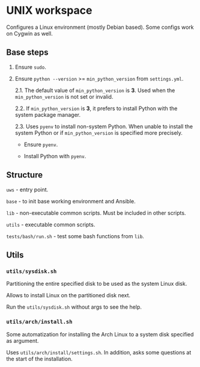 # UNIX workspace

Configures a Linux environment (mostly Debian based). Some configs work on
Cygwin as well.

## Base steps

1. Ensure `sudo`.

2. Ensure `python --version` >= `min_python_version` from `settings.yml`.

    2.1. The default value of `min_python_version` is **3**. Used when the
    `min_python_version` is not set or invalid.

    2.2. If `min_python_version` is **3**, it prefers to install Python with
    the system package manager.

    2.3. Uses `pyenv` to install non-system Python. When unable to install the
    system Python or if `min_python_version` is specified more precisely.

      * Ensure `pyenv`.

      * Install Python with `pyenv`.

## Structure

`uws` - entry point.

`base` - to init base working environment and Ansible.

`lib` - non-executable common scripts. Must be included in other scripts.

`utils` - executable common scripts.

`tests/bash/run.sh` - test some bash functions from `lib`.

## Utils

### `utils/sysdisk.sh`

Partitioning the entire specified disk to be used as the system Linux disk.

Allows to install Linux on the partitioned disk next.

Run the `utils/sysdisk.sh` without args to see the help.

### `utils/arch/install.sh`

Some automatization for installing the Arch Linux to a system disk specified
as argument.

Uses `utils/arch/install/settings.sh`. In addition, asks some questions at the
start of the installation.
